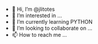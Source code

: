 - 👋 Hi, I’m @jlitotes
- 👀 I’m interested in ...
- 🌱 I’m currently learning PYTHON
- 💞️ I’m looking to collaborate on ...
- 📫 How to reach me ...

<!---
jlitotes/jlitotes is a ✨ special ✨ repository because its `README.md` (this file) appears on your GitHub profile.
You can click the Preview link to take a look at your changes.
--->
